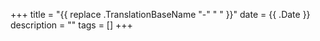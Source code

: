+++
title = "{{ replace .TranslationBaseName "-" " " }}"
date = {{ .Date }}
description = ""
tags = []
+++

<!-- INTRODUCTION -->


<!-- CONTENT -->


<!-- LITERATURE REVIEW -->
